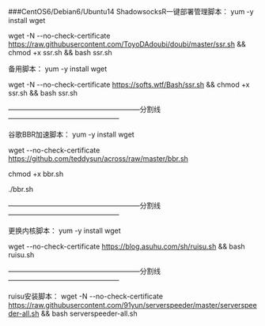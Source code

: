 ###CentOS6/Debian6/Ubuntu14 ShadowsocksR一键部署管理脚本：
yum -y install wget

wget -N --no-check-certificate https://raw.githubusercontent.com/ToyoDAdoubi/doubi/master/ssr.sh && chmod +x ssr.sh && bash ssr.sh

备用脚本：
yum -y install wget

wget -N --no-check-certificate https://softs.wtf/Bash/ssr.sh && chmod +x ssr.sh && bash ssr.sh

———————————————————分割线————————————————

谷歌BBR加速脚本：
yum -y install wget

wget --no-check-certificate https://github.com/teddysun/across/raw/master/bbr.sh

chmod +x bbr.sh

./bbr.sh

———————————————————分割线————————————————

更换内核脚本：
yum -y install wget

wget --no-check-certificate https://blog.asuhu.com/sh/ruisu.sh && bash ruisu.sh

———————————————————分割线————————————————

ruisu安装脚本：
wget -N --no-check-certificate https://raw.githubusercontent.com/91yun/serverspeeder/master/serverspeeder-all.sh && bash serverspeeder-all.sh
